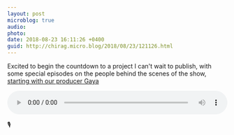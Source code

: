 ```yaml
---
layout: post
microblog: true
audio: 
photo: 
date: 2018-08-23 16:11:26 +0400
guid: http://chirag.micro.blog/2018/08/23/121126.html
---
```

Excited to begin the countdown to a project I can't wait to publish, with some special episodes on the people behind the scenes of the show, [starting with our producer Gaya](https://talesofthe.trade/bts1)

<audio style="width:100%" controls><source src="https://media.podiant.co/spoke/coffeeandicedtea/episodes/366e1975feece4/primary/1534941136.mp3?referrer%5Bdomain%5D=chirag.biz" type="audio/mpeg">
</audio>

🎙️ 

